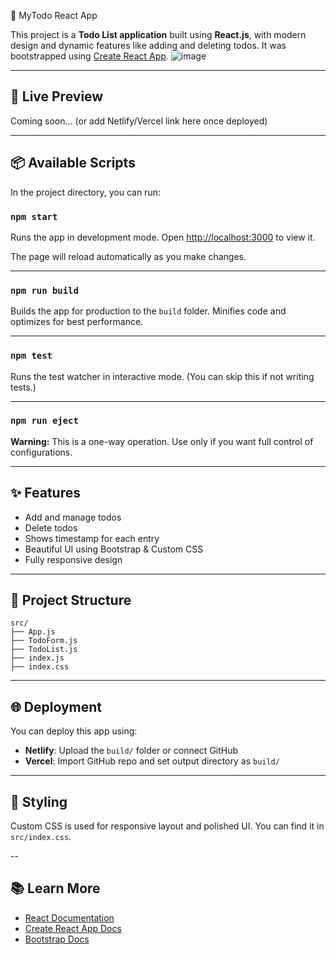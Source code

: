  📝 MyTodo React App

This project is a **Todo List application** built using **React.js**, with modern design and dynamic features like adding and deleting todos. It was bootstrapped using [Create React App](https://github.com/facebook/create-react-app).
![image](https://github.com/user-attachments/assets/fe7b70a7-9657-487b-9774-d27c3d32dfc6)

---

## 🚀 Live Preview

Coming soon... (or add Netlify/Vercel link here once deployed)

---

## 📦 Available Scripts

In the project directory, you can run:

### `npm start`

Runs the app in development mode.
Open [http://localhost:3000](http://localhost:3000) to view it.

The page will reload automatically as you make changes.

---

### `npm run build`

Builds the app for production to the `build` folder.
Minifies code and optimizes for best performance.

---

### `npm test`

Runs the test watcher in interactive mode.
(You can skip this if not writing tests.)

---

### `npm run eject`

**Warning:** This is a one-way operation.
Use only if you want full control of configurations.

---

## ✨ Features

* Add and manage todos
* Delete todos
* Shows timestamp for each entry
* Beautiful UI using Bootstrap & Custom CSS
* Fully responsive design

---

## 📁 Project Structure

```
src/
├── App.js
├── TodoForm.js
├── TodoList.js
├── index.js
├── index.css
```

---

## 🌐 Deployment

You can deploy this app using:

* **Netlify**: Upload the `build/` folder or connect GitHub
* **Vercel**: Import GitHub repo and set output directory as `build/`

---

## 🎨 Styling

Custom CSS is used for responsive layout and polished UI.
You can find it in `src/index.css`.

--

## 📚 Learn More

* [React Documentation](https://reactjs.org/)
* [Create React App Docs](https://facebook.github.io/create-react-app/)
* [Bootstrap Docs](https://getbootstrap.com/)
